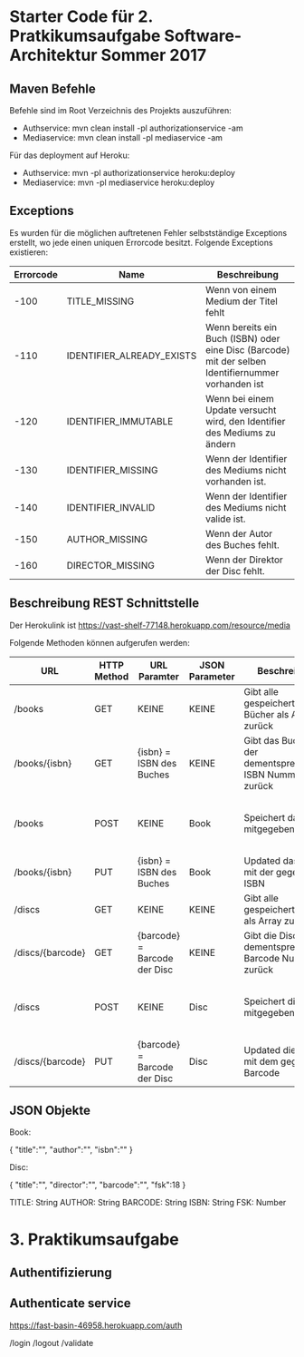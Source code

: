 # Starter Code für 2. Pratkikumsaufgabe Software-Architektur Sommer 2017 

## Maven Befehle
Befehle sind im Root Verzeichnis des Projekts auszuführen:

- Authservice: mvn clean install -pl authorizationservice -am
- Mediaservice: mvn clean install -pl mediaservice -am

Für das deployment auf Heroku:

- Authservice: mvn -pl authorizationservice heroku:deploy
- Mediaservice: mvn -pl mediaservice heroku:deploy



## Exceptions
Es wurden für die möglichen auftretenen Fehler selbstständige Exceptions erstellt, wo jede einen uniquen Errorcode besitzt.
 Folgende Exceptions existieren:
   
 | Errorcode | Name | Beschreibung |
  ----------- | -------- | ---------------
  | -100 | TITLE_MISSING | Wenn von einem Medium der Titel fehlt |
  | -110 | IDENTIFIER_ALREADY_EXISTS | Wenn bereits ein Buch (ISBN) oder eine Disc (Barcode) mit der selben Identifiernummer vorhanden ist |
  | -120 | IDENTIFIER_IMMUTABLE | Wenn bei einem Update versucht wird, den Identifier des Mediums zu ändern |
  | -130 | IDENTIFIER_MISSING | Wenn der Identifier des Mediums nicht vorhanden ist. |
  | -140 | IDENTIFIER_INVALID | Wenn der Identifier des Mediums nicht valide ist. |
  | -150 | AUTHOR_MISSING | Wenn der Autor des Buches fehlt. |
  | -160 | DIRECTOR_MISSING | Wenn der Direktor der Disc fehlt. |
 
 ## Beschreibung REST Schnittstelle
 Der Herokulink ist https://vast-shelf-77148.herokuapp.com/resource/media
 
 Folgende Methoden können aufgerufen werden:
 
 | URL | HTTP Method | URL Paramter | JSON Parameter | Beschreibung | Mögliche Fehlercodes |
  ----------- | -------- | --------------- | ---- | ---- | ---
 | /books | GET | KEINE | KEINE | Gibt alle gespeicherten Bücher als Array zurück | KEINE |
  | /books/{isbn} | GET | {isbn} = ISBN des Buches | KEINE | Gibt das Buch mit der dementsprechenden ISBN Nummer zurück | KEINE |
  | /books | POST | KEINE | Book | Speichert das mitgegebene Buch | TITLE_MISSING, IDENTIFIER_ALREADY_EXISTS, IDENTIFIER_MISSING, IDENTIFIER_INVALID, AUTHOR_MISSING |
  | /books/{isbn} | PUT | {isbn} = ISBN des Buches | Book | Updated das Buch mit der gegebenen ISBN | IDENTIFIER_MISSING, IDENTIFIER_INVALID, IDENTIFIER_IMMUTABLE |
  | /discs | GET | KEINE | KEINE | Gibt alle gespeicherten Discs als Array zurück | KEINE |
  | /discs/{barcode} | GET | {barcode} = Barcode der Disc | KEINE | Gibt die Disc mit der dementsprechenden Barcode Nummer zurück | KEINE |
  | /discs | POST | KEINE | Disc | Speichert die mitgegebene Disc | TITLE_MISSING, IDENTIFIER_ALREADY_EXISTS, IDENTIFIER_MISSING, IDENTIFIER_INVALID, DIRECTOR_MISSING |
  | /discs/{barcode} | PUT | {barcode} = Barcode der Disc | Disc | Updated die Disc mit dem gegebenen Barcode | IDENTIFIER_MISSING, IDENTIFIER_INVALID, IDENTIFIER_IMMUTABLE |
  
  ## JSON Objekte
  
  Book:
  
  {
    "title":"",
    "author":"",
    "isbn":""
  }
  
  Disc:
  
  {
    "title":"",
    "director":"",
    "barcode":"",
    "fsk":18
  }
  
  TITLE: String
  AUTHOR: String
  BARCODE: String
  ISBN: String
  FSK: Number
  
  # 3. Praktikumsaufgabe
  ## Authentifizierung
  
  ## Authenticate service
  
  https://fast-basin-46958.herokuapp.com/auth
 
 /login
 /logout
 /validate